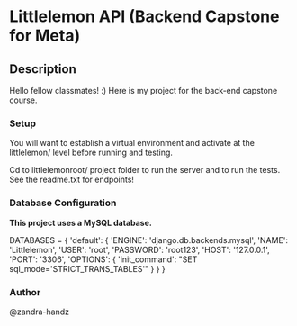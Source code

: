 # Littlelemon API (Backend Capstone for Meta)

## Description

Hello fellow classmates! :) Here is my project for the back-end capstone course.

### Setup

You will want to establish a virtual environment and activate at the littlelemon/ level before running and testing.

Cd to littlelemonroot/ project folder to run the server and to run the tests. See the readme.txt for endpoints!

### Database Configuration

**This project uses a MySQL database.**

DATABASES = {
    'default': {
        'ENGINE': 'django.db.backends.mysql',
        'NAME': 'Littlelemon',
        'USER': 'root',
        'PASSWORD': 'root123',
        'HOST': '127.0.0.1',
        'PORT': '3306',
        'OPTIONS': {
            'init_command': "SET sql_mode='STRICT_TRANS_TABLES'"
        }
    }
}


### Author

@zandra-handz

